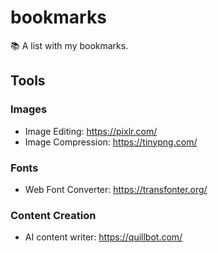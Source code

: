 # bookmarks
:books: A list with my bookmarks.

## Tools

### Images
- Image Editing: https://pixlr.com/
- Image Compression: https://tinypng.com/

### Fonts
- Web Font Converter: https://transfonter.org/

### Content Creation
- AI content writer: https://quillbot.com/
